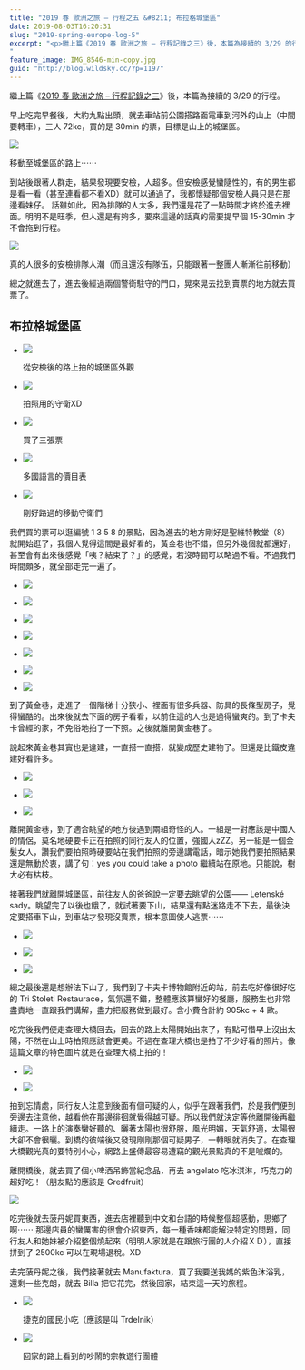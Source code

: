 ```yaml
---
title: "2019 春 歐洲之旅 – 行程之五 &#8211; 布拉格城堡區"
date: 2019-08-03T16:20:31
slug: "2019-spring-europe-log-5"
excerpt: "<p>繼上篇《2019 春 歐洲之旅 – 行程記錄之三》後，本篇為接續的 3/29 的行程。 早上吃完早餐後，大約九&#8230;</p>
"
feature_image: IMG_8546-min-copy.jpg
guid: "http://blog.wildsky.cc/?p=1197"
---
```

繼上篇《[2019 春 歐洲之旅 – 行程記錄之三](http://blog.wildsky.cc/posts/2019-spring-europe-log-3)》後，本篇為接續的 3/29 的行程。

早上吃完早餐後，大約九點出頭，就去車站前公園搭路面電車到河外的山上（中間要轉車），三人 72kc，買的是 30min 的票，目標是山上的城堡區。

![](/images/IMG_8447-min-e1564813737203.jpg)

移動至城堡區的路上⋯⋯

到站後跟著人群走，結果發現要安檢，人超多。但安檢感覺蠻隨性的，有的男生都是看一看（甚至連看都不看XD）就可以通過了，我都懷疑那個安檢人員只是在那邊看妹仔。 話雖如此，因為排隊的人太多，我們還是花了一點時間才終於進去裡面。明明不是旺季，但人還是有夠多，要來這邊的話真的需要提早個 15-30min 才不會拖到行程。

![](/images/IMG_8459-min-e1564813917895.jpg)

真的人很多的安檢排隊人潮（而且還沒有隊伍，只能跟著一整團人漸漸往前移動）

總之就進去了，進去後經過兩個警衛駐守的門口，晃來晃去找到賣票的地方就去買票了。

布拉格城堡區
------

*   ![](/images/IMG_8461-min.jpg)
    
    從安檢後的路上拍的城堡區外觀
    
*   ![](/images/IMG_8462-min-1.jpg)
    
    拍照用的守衛XD
    
*   ![](/images/IMG_8463-min.jpg)
    
    買了三張票
    
*   ![](/images/IMG_8464-min.jpg)
    
    多國語言的價目表
    
*   ![](/images/IMG_8471-min.jpg)
    
    剛好路過的移動守衛們
    

我們買的票可以逛編號 1 3 5 8 的景點，因為進去的地方剛好是聖維特教堂（8）就開始逛了，我個人覺得這間是最好看的，黃金巷也不錯，但另外幾個就都還好，甚至會有出來後感覺「咦？結束了？」的感覺，若沒時間可以略過不看。不過我們時間頗多，就全部走完一遍了。

*   ![](/images/IMG_8474-min-e1564815273238.jpg)
    
*   ![](/images/IMG_8476-min-e1564815282526.jpg)
    
*   ![](/images/IMG_8477-min-e1564815291789.jpg)
    
*   ![](/images/IMG_8478-min-e1564815299122.jpg)
    
*   ![](/images/IMG_8479-min-e1564815329861.jpg)
    
*   ![](/images/IMG_8475-min.jpg)
    
*   ![](/images/IMG_8480-min.jpg)
    

到了黃金巷，走進了一個階梯十分狹小、裡面有很多兵器、防具的長條型房子，覺得蠻酷的。出來後就去下面的房子看看，以前住這的人也是過得蠻爽的。到了卡夫卡曾經的家，不免俗地拍了一下照。之後就離開黃金巷了。

說起來黃金巷其實也是違建，一直搭一直搭，就變成歷史建物了。但還是比鐵皮違建好看許多。

*   ![](/images/IMG_8499-min.jpg)
    
*   ![](/images/IMG_8503-min.jpg)
    
*   ![](/images/IMG_8504-min.jpg)
    

離開黃金巷，到了適合眺望的地方後遇到兩組奇怪的人。一組是一對應該是中國人的情侶，莫名地硬要卡正在拍照的同行友人的位置，強國人zZZ。另一組是一個金髮女人，讚我們要拍照時硬要站在我們拍照的旁邊講電話，暗示她我們要拍照結果還是無動於衷，講了句：yes you could take a photo 繼續站在原地。只能說，樹大必有枯枝。

接著我們就離開城堡區，前往友人的爸爸說一定要去眺望的公園—— Letenské sady。眺望完了以後也餓了，就試著要下山，結果還有點迷路走不下去，最後決定要搭車下山，到車站才發現沒賣票，根本意圖使人逃票⋯⋯

*   ![](/images/IMG_8508-min-e1564816159581.jpg)
    
*   ![](/images/IMG_8513-min.jpg)
    
*   ![](/images/IMG_8534-min.jpg)
    

總之最後還是想辦法下山了，我們到了卡夫卡博物館附近的站，前去吃好像很好吃的 Tri Stoleti Restaurace，氣氛還不錯，整體應該算蠻好的餐廳，服務生也非常盡責地一直跟我們講解，盡力把服務做到最好。含小費合計約 905kc + 4 歐。

吃完後我們便走查理大橋回去，回去的路上太陽開始出來了，有點可惜早上沒出太陽，不然在山上時拍照應該會更美。不過在查理大橋也是拍了不少好看的照片。像這篇文章的特色圖片就是在查理大橋上拍的！

*   ![](/images/IMG_8546-copy.jpg)
    
*   ![](/images/IMG_8546-copy-2.jpg)
    

拍到忘情處，同行友人注意到後面有個可疑的人，似乎在跟著我們，於是我們便到旁邊去注意他，越看他在那邊徘徊就覺得越可疑。所以我們就決定等他離開後再繼續走。一路上的演奏蠻好聽的、曬著太陽也很舒服，風光明媚，天氣舒適，太陽很大卻不會很曬。到橋的彼端後又發現剛剛那個可疑男子，一轉眼就消失了。在查理大橋觀光真的要特別小心，網路上盛傳最容易遭竊的觀光景點真的不是唬爛的。

離開橋後，就去買了個小啤酒吊飾當紀念品，再去 angelato 吃冰淇淋，巧克力的超好吃！（朋友點的應該是 Gredfruit）

![](/images/IMG_8547-768x1024.jpg)

吃完後就去菠丹妮買東西，進去店裡聽到中文和台語的時候整個超感動，思鄉了啊⋯⋯ 那邊店員的蠻厲害的很會介紹東西，每一種香味都能解決特定的問題，同行友人和她妹被介紹整個燒起來（明明人家就是在跟旅行團的人介紹ＸＤ），直接拼到了 2500kc 可以在現場退稅。XD

去完菠丹妮之後，我們接著就去 Manufaktura，買了我要送我媽的紫色沐浴乳，還剩一些克朗，就去 Billa 把它花完，然後回家，結束這一天的旅程。

*   ![](/images/IMG_8549.jpg)
    
    捷克的國民小吃（應該是叫 Trdelnik）
    
*   ![](/images/IMG_8552.jpg)
    
    回家的路上看到的吵鬧的宗教遊行團體